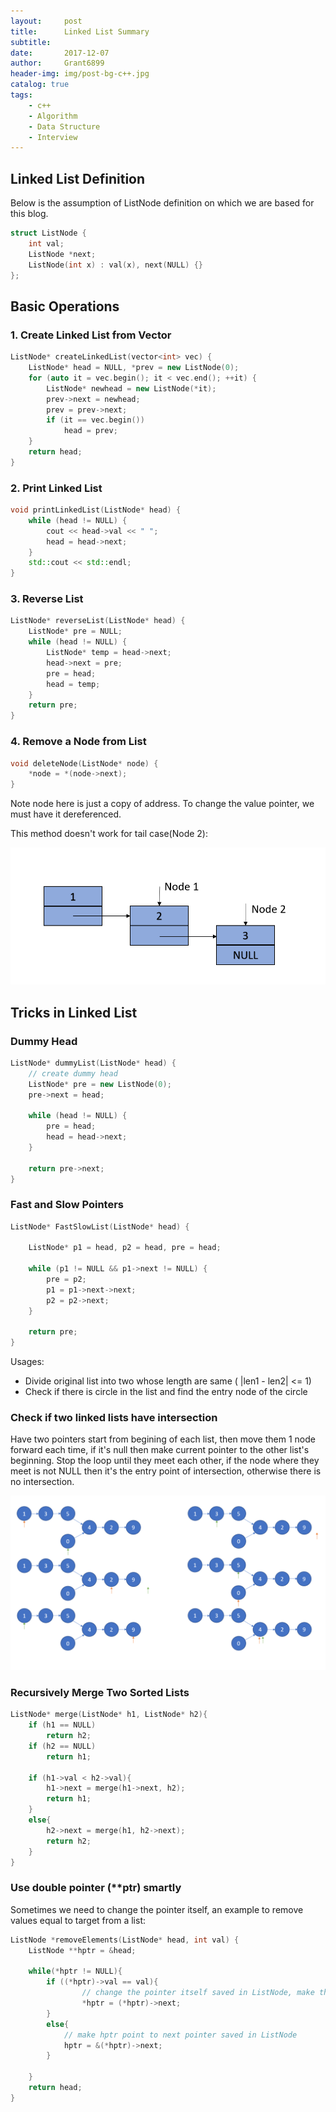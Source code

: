 ```yaml
---
layout:		post
title:		Linked List Summary
subtitle:
date:		2017-12-07
author: 	Grant6899
header-img: img/post-bg-c++.jpg
catalog: true
tags:
    - c++
    - Algorithm
    - Data Structure
    - Interview
---
```



## Linked List Definition

Below is the assumption of ListNode definition on which we are based for this blog.
```c++
struct ListNode {
	int val;
	ListNode *next;
	ListNode(int x) : val(x), next(NULL) {}
};
```

## Basic Operations

### 1. Create Linked List from Vector
```c++
ListNode* createLinkedList(vector<int> vec) {
	ListNode* head = NULL, *prev = new ListNode(0);
	for (auto it = vec.begin(); it < vec.end(); ++it) {
		ListNode* newhead = new ListNode(*it);
		prev->next = newhead;
		prev = prev->next;
		if (it == vec.begin())
			head = prev;
	}
	return head;
}
```

### 2. Print Linked List
```c++
void printLinkedList(ListNode* head) {
	while (head != NULL) {
		cout << head->val << " ";
		head = head->next;
	}
	std::cout << std::endl;
}
```

### 3. Reverse List
```c++
ListNode* reverseList(ListNode* head) {
	ListNode* pre = NULL;
	while (head != NULL) {
		ListNode* temp = head->next;
		head->next = pre;
		pre = head;
		head = temp;
	}
	return pre;
}
```

### 4. Remove a Node from List
```c++
void deleteNode(ListNode* node) {
    *node = *(node->next);
}
```
Note node here is just a copy of address. To change the value pointer, we must have it dereferenced. 

This method doesn't work for tail case(Node 2):

![remove_list](../_post_img/LinkedList_remove.PNG)



## Tricks in Linked List

### Dummy Head
```c++
ListNode* dummyList(ListNode* head) {
	// create dummy head
    ListNode* pre = new ListNode(0);
    pre->next = head;
	
    while (head != NULL) {
		pre = head;
		head = head->next;
	}
    
	return pre->next;
}
```

### Fast and Slow Pointers
```c++
ListNode* FastSlowList(ListNode* head) {
	
    ListNode* p1 = head, p2 = head, pre = head;
    	
    while (p1 != NULL && p1->next != NULL) {
		pre = p2;
        p1 = p1->next->next;
        p2 = p2->next;
	}
    
	return pre;
}
```

Usages:
- Divide original list into two whose length are same ( |len1 - len2| <= 1)
- Check if there is circle in the list and find the entry node of the circle


### Check if two linked lists have intersection

Have two pointers start from begining of each list, then move them 1 node forward each time, if it's null then make current pointer to the other list's beginning. Stop the loop until they meet each other, if the node where they meet is not NULL then it's the entry point of intersection, otherwise there is no intersection.

![linkedlistintersection](../_post_img/LinkedListIntersection.PNG)





### Recursively Merge Two Sorted Lists
```c++
ListNode* merge(ListNode* h1, ListNode* h2){
    if (h1 == NULL)
        return h2;
    if (h2 == NULL)
        return h1;
        
    if (h1->val < h2->val){
        h1->next = merge(h1->next, h2);
        return h1;
    }
    else{
        h2->next = merge(h1, h2->next);
        return h2;
    }
}
```

### Use double pointer (**ptr) smartly

Sometimes we need to change the pointer itself, an example to remove values equal to target from a list:
```c++
ListNode *removeElements(ListNode* head, int val) {
    ListNode **hptr = &head;

	while(*hptr != NULL){
        if ((*hptr)->val == val){
                // change the pointer itself saved in ListNode, make the pointer pointed by hptr point to next Node's next Node
                *hptr = (*hptr)->next;
        }
        else{
            // make hptr point to next pointer saved in ListNode
            hptr = &(*hptr)->next;
        }
           
    }
    return head;
}
```







